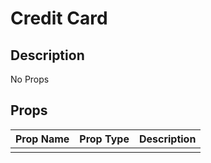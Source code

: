 # Credit Card

## Description

No Props

## Props

| Prop Name | Prop Type | Description |
| :-------- | :-------: | :---------- |
|       |  |  |
